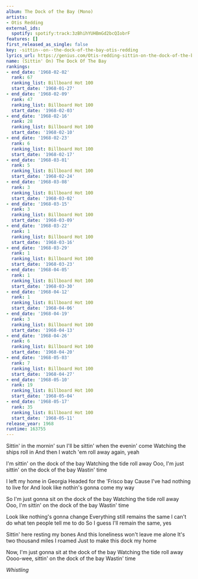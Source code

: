 ```yaml
---
album: The Dock of the Bay (Mono)
artists:
- Otis Redding
external_ids:
  spotify: spotify:track:3zBhihYUHBmGd2bcQIobrF
features: []
first_released_as_single: false
key: -sittin--on--the-dock-of-the-bay-otis-redding
lyrics_url: https://genius.com/Otis-redding-sittin-on-the-dock-of-the-bay-lyrics
name: (Sittin' On) The Dock Of The Bay
rankings:
- end_date: '1968-02-02'
  rank: 67
  ranking_list: Billboard Hot 100
  start_date: '1968-01-27'
- end_date: '1968-02-09'
  rank: 47
  ranking_list: Billboard Hot 100
  start_date: '1968-02-03'
- end_date: '1968-02-16'
  rank: 28
  ranking_list: Billboard Hot 100
  start_date: '1968-02-10'
- end_date: '1968-02-23'
  rank: 6
  ranking_list: Billboard Hot 100
  start_date: '1968-02-17'
- end_date: '1968-03-01'
  rank: 5
  ranking_list: Billboard Hot 100
  start_date: '1968-02-24'
- end_date: '1968-03-08'
  rank: 3
  ranking_list: Billboard Hot 100
  start_date: '1968-03-02'
- end_date: '1968-03-15'
  rank: 3
  ranking_list: Billboard Hot 100
  start_date: '1968-03-09'
- end_date: '1968-03-22'
  rank: 1
  ranking_list: Billboard Hot 100
  start_date: '1968-03-16'
- end_date: '1968-03-29'
  rank: 1
  ranking_list: Billboard Hot 100
  start_date: '1968-03-23'
- end_date: '1968-04-05'
  rank: 1
  ranking_list: Billboard Hot 100
  start_date: '1968-03-30'
- end_date: '1968-04-12'
  rank: 1
  ranking_list: Billboard Hot 100
  start_date: '1968-04-06'
- end_date: '1968-04-19'
  rank: 3
  ranking_list: Billboard Hot 100
  start_date: '1968-04-13'
- end_date: '1968-04-26'
  rank: 6
  ranking_list: Billboard Hot 100
  start_date: '1968-04-20'
- end_date: '1968-05-03'
  rank: 7
  ranking_list: Billboard Hot 100
  start_date: '1968-04-27'
- end_date: '1968-05-10'
  rank: 19
  ranking_list: Billboard Hot 100
  start_date: '1968-05-04'
- end_date: '1968-05-17'
  rank: 35
  ranking_list: Billboard Hot 100
  start_date: '1968-05-11'
release_year: 1968
runtime: 163755
---
```

Sittin' in the mornin' sun
I'll be sittin' when the evenin' come
Watching the ships roll in
And then I watch 'em roll away again, yeah


I'm sittin' on the dock of the bay
Watching the tide roll away
Ooo, I'm just sittin' on the dock of the bay
Wastin' time


I left my home in Georgia
Headed for the 'Frisco bay
Cause I've had nothing to live for
And look like nothin's gonna come my way


So I'm just gonna sit on the dock of the bay
Watching the tide roll away
Ooo, I'm sittin' on the dock of the bay
Wastin' time


Look like nothing's gonna change
Everything still remains the same
I can't do what ten people tell me to do
So I guess I'll remain the same, yes


Sittin' here resting my bones
And this loneliness won't leave me alone
It's two thousand miles I roamed
Just to make this dock my home


Now, I'm just gonna sit at the dock of the bay
Watching the tide roll away
Oooo-wee, sittin' on the dock of the bay
Wastin' time


*Whistling*
